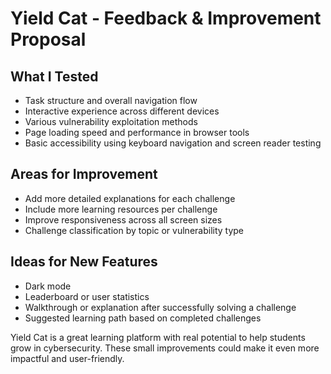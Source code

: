 # Yield Cat - Feedback &amp; Improvement Proposal

## What I Tested
- Task structure and overall navigation flow
- Interactive experience across different devices
- Various vulnerability exploitation methods
- Page loading speed and performance in browser tools
- Basic accessibility using keyboard navigation and screen reader testing

## Areas for Improvement
- Add more detailed explanations for each challenge
- Include more learning resources per challenge
- Improve responsiveness across all screen sizes
- Challenge classification by topic or vulnerability type

## Ideas for New Features
- Dark mode  
- Leaderboard or user statistics    
- Walkthrough or explanation after successfully solving a challenge  
- Suggested learning path based on completed challenges

Yield Cat is a great learning platform with real potential to help students grow in cybersecurity. These small improvements could make it even more impactful and user-friendly.
